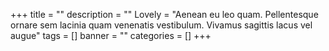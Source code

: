 +++
title = ""
description = ""
Lovely = "Aenean eu leo quam. Pellentesque ornare sem lacinia quam venenatis vestibulum. Vivamus sagittis lacus vel augue"
tags = []
banner = ""
categories = []
+++

